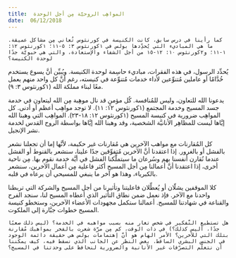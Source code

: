 ```yaml
---
title:  المواهِب الروحيَّة مِن أجل الوحدة
date:  06/12/2018
---
```


`كما رأينا في درس سابق، كانت الكنيسة في كورنثوس تُعاني مِن مشاكل عميقة. ما هي المباديء التي يُحدِّدها بولس في ١كورنثوس ٣: ٥-١١؛ ١كورنثوس ١٢: ١-١١؛ و٢كورنثوس ١٠: ١٢-١٥ من أجل الشفاء والإستعادة، والتي هي حيويَّة جدًا لوحدة الكنيسة؟`

يُحدِّد الرسول، في هذه الفقرات، مباديء حاسِمة لوحدة الكنيسة. ويُبيِّن أنَّ يسوع يستخدم خُدَّامًا أو عاملين مُتنوِّعين لأداء خدمات مُتنوِّعة في كنيسته، رغم أنَّ كل واحد منهم يعمل معًا لبناء مملكة الله (١كورنثوس ٣: ٩).

يدعونا الله للتعاون، وليس للمُنافسة. كُل مؤمنٍ قد نال موهِبة مِن الله ليتعاون في خدمة جسد المسيح وخدمة المجتمع (١كورنثوس ١٢: ١١). لا توجد مواهِب أعظم أو أدنى. كل المواهِب ضرورية في كنيسة المسيح (١كورنثوس ١٢: ١٨-٢٣). المواهِب التي وهبنا الله إيَّاها ليست للمظاهِر الأنانيَّة الشخصية، وقد وهبنا الله إيَّاها بواسطة الروح القدس لخدمة نشر الإنجيل.

كل المُقارنات مع مواهب الآخرين هي مُقارنات غير حكيمة، لأنَّها إما أن تجعلنا نشعر بالفشل أو بالغرور. إذا اعتقدنا أنَّ الآخرين مُتفوِّقين جدًا علينا، سنشعر بالقنوط أو الفشل عندما نُقارن أنفسنا بهم وسُرعان ما سيتملَّكنا الفشل في أيَّة خدمة نقوم بها. مِن ناحية أخرى، إذا اعتقدنا أنَّ أعمالنا مِن أجل المسيح أكثر فاعلية مِن أعمال الآخرين، سنشعر بالكبرياء، وهذا هو آخر ما ينبغي للمسيحي أن يرعاه في قلبه.

كلا الموقفين يشلّان أو يُعطِّلان فاعليتنا وتأثيرنا من أجل المسيح والشركة التي تربطنا واحدنا مع الآخر. فإذ نعمل ضمن نطاق التأثير الذي أعطاه المسيح لنا، سنجد الفرح والقناعة في شهادتنا للمسيح. أعمالنا ستكمل مجهودات الأعضاء الآخرين، وستخطو كنيسة المسيح خطوات جبَّارة إلى الملكوت.

`هل تستطيع التَّفكير في شخص تغار منه بسبب مواهبه في الخدمة؟ (ليس ذلك صعبًا جدًا، أليس كذلك؟) في ذات الوقت، كم مِن مرَّة شعرت بالفخر بمواهبك مُقارنة بتلك التي للآخرين؟ الأمر الهام هو أنَّ إهتمامات بولس هي حقيقة دائمة الوجود في الجنس البشري الساقط. بغض النظر عن الجانب الذي نسقط فيه، كيف يمكننا أن نتعلَّم التصرّفات غير الأنانية والضرورية لنحافظ على وحدتنا في المسيح؟`